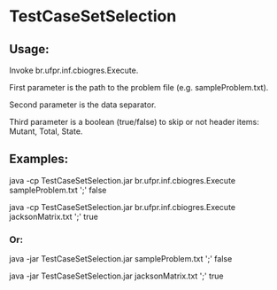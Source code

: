 # TestCaseSetSelection

## Usage:

Invoke br.ufpr.inf.cbiogres.Execute.

First parameter is the path to the problem file (e.g. sampleProblem.txt).

Second parameter is the data separator.

Third parameter is a boolean (true/false) to skip or not header items: Mutant, Total, State.

## Examples:

java -cp TestCaseSetSelection.jar br.ufpr.inf.cbiogres.Execute sampleProblem.txt ';' false

java -cp TestCaseSetSelection.jar br.ufpr.inf.cbiogres.Execute jacksonMatrix.txt ';' true

### Or:

java -jar TestCaseSetSelection.jar sampleProblem.txt ';' false

java -jar TestCaseSetSelection.jar jacksonMatrix.txt ';' true
